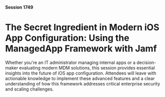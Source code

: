 **Session 1749**

# The Secret Ingredient in Modern iOS App Configuration: Using the ManagedApp Framework with Jamf

Whether you're an IT administrator managing internal apps or a decision-maker evaluating modern MDM solutions, this session provides essential insights into the future of iOS app configuration. Attendees will leave with actionable knowledge to implement these advanced features and a clear understanding of how this framework addresses critical enterprise security and scaling challenges.
